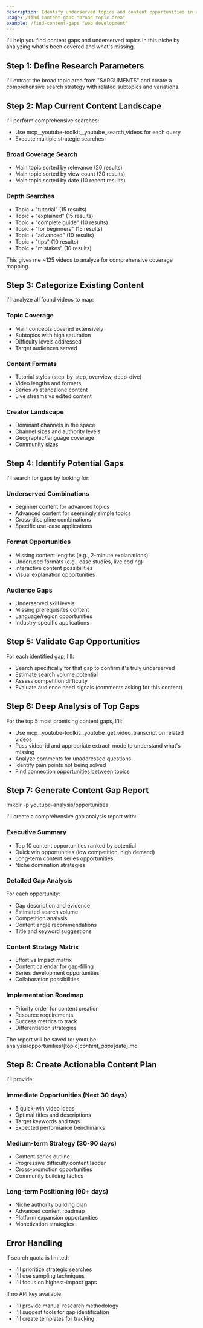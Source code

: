 ```yaml
---
description: Identify underserved topics and content opportunities in a YouTube niche
usage: /find-content-gaps "broad topic area"
example: /find-content-gaps "web development"
---
```


I'll help you find content gaps and underserved topics in this niche by analyzing what's been covered and what's missing.

## Step 1: Define Research Parameters

I'll extract the broad topic area from "$ARGUMENTS" and create a comprehensive search strategy with related subtopics and variations.

## Step 2: Map Current Content Landscape

I'll perform comprehensive searches:
- Use mcp__youtube-toolkit__youtube_search_videos for each query
- Execute multiple strategic searches:

### Broad Coverage Search
- Main topic sorted by relevance (20 results)
- Main topic sorted by view count (20 results)
- Main topic sorted by date (10 recent results)

### Depth Searches
- Topic + "tutorial" (15 results)
- Topic + "explained" (15 results)  
- Topic + "complete guide" (10 results)
- Topic + "for beginners" (15 results)
- Topic + "advanced" (10 results)
- Topic + "tips" (10 results)
- Topic + "mistakes" (10 results)

This gives me ~125 videos to analyze for comprehensive coverage mapping.

## Step 3: Categorize Existing Content

I'll analyze all found videos to map:

### Topic Coverage
- Main concepts covered extensively
- Subtopics with high saturation
- Difficulty levels addressed
- Target audiences served

### Content Formats
- Tutorial styles (step-by-step, overview, deep-dive)
- Video lengths and formats
- Series vs standalone content
- Live streams vs edited content

### Creator Landscape
- Dominant channels in the space
- Channel sizes and authority levels
- Geographic/language coverage
- Community sizes

## Step 4: Identify Potential Gaps

I'll search for gaps by looking for:

### Underserved Combinations
- Beginner content for advanced topics
- Advanced content for seemingly simple topics
- Cross-discipline combinations
- Specific use-case applications

### Format Opportunities
- Missing content lengths (e.g., 2-minute explanations)
- Underused formats (e.g., case studies, live coding)
- Interactive content possibilities
- Visual explanation opportunities

### Audience Gaps
- Underserved skill levels
- Missing prerequisites content
- Language/region opportunities
- Industry-specific applications

## Step 5: Validate Gap Opportunities

For each identified gap, I'll:
- Search specifically for that gap to confirm it's truly underserved
- Estimate search volume potential
- Assess competition difficulty
- Evaluate audience need signals (comments asking for this content)

## Step 6: Deep Analysis of Top Gaps

For the top 5 most promising content gaps, I'll:
- Use mcp__youtube-toolkit__youtube_get_video_transcript on related videos
- Pass video_id and appropriate extract_mode to understand what's missing
- Analyze comments for unaddressed questions
- Identify pain points not being solved
- Find connection opportunities between topics

## Step 7: Generate Content Gap Report

!mkdir -p youtube-analysis/opportunities

I'll create a comprehensive gap analysis report with:

### Executive Summary
- Top 10 content opportunities ranked by potential
- Quick win opportunities (low competition, high demand)
- Long-term content series opportunities
- Niche domination strategies

### Detailed Gap Analysis
For each opportunity:
- Gap description and evidence
- Estimated search volume
- Competition analysis
- Content angle recommendations
- Title and keyword suggestions

### Content Strategy Matrix
- Effort vs Impact matrix
- Content calendar for gap-filling
- Series development opportunities
- Collaboration possibilities

### Implementation Roadmap
- Priority order for content creation
- Resource requirements
- Success metrics to track
- Differentiation strategies

The report will be saved to: youtube-analysis/opportunities/[topic]_content_gaps_[date].md

## Step 8: Create Actionable Content Plan

I'll provide:

### Immediate Opportunities (Next 30 days)
- 5 quick-win video ideas
- Optimal titles and descriptions
- Target keywords and tags
- Expected performance benchmarks

### Medium-term Strategy (30-90 days)
- Content series outline
- Progressive difficulty content ladder
- Cross-promotion opportunities
- Community building tactics

### Long-term Positioning (90+ days)
- Niche authority building plan
- Advanced content roadmap
- Platform expansion opportunities
- Monetization strategies

## Error Handling

If search quota is limited:
- I'll prioritize strategic searches
- I'll use sampling techniques
- I'll focus on highest-impact gaps

If no API key available:
- I'll provide manual research methodology
- I'll suggest tools for gap identification
- I'll create templates for tracking